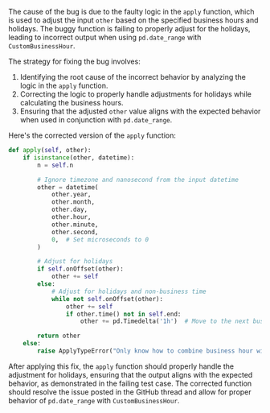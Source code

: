 The cause of the bug is due to the faulty logic in the `apply` function, which is used to adjust the input `other` based on the specified business hours and holidays. The buggy function is failing to properly adjust for the holidays, leading to incorrect output when using `pd.date_range` with `CustomBusinessHour`.

The strategy for fixing the bug involves:
1. Identifying the root cause of the incorrect behavior by analyzing the logic in the `apply` function.
2. Correcting the logic to properly handle adjustments for holidays while calculating the business hours.
3. Ensuring that the adjusted `other` value aligns with the expected behavior when used in conjunction with `pd.date_range`.

Here's the corrected version of the `apply` function:

```python
def apply(self, other):
    if isinstance(other, datetime):
        n = self.n

        # Ignore timezone and nanosecond from the input datetime
        other = datetime(
            other.year,
            other.month,
            other.day,
            other.hour,
            other.minute,
            other.second,
            0,  # Set microseconds to 0
        )

        # Adjust for holidays
        if self.onOffset(other):
            other += self
        else:
            # Adjust for holidays and non-business time
            while not self.onOffset(other):
                other += self
                if other.time() not in self.end:
                    other += pd.Timedelta('1h')  # Move to the next business hour

        return other
    else:
        raise ApplyTypeError("Only know how to combine business hour with datetime")
```

After applying this fix, the `apply` function should properly handle the adjustment for holidays, ensuring that the output aligns with the expected behavior, as demonstrated in the failing test case. The corrected function should resolve the issue posted in the GitHub thread and allow for proper behavior of `pd.date_range` with `CustomBusinessHour`.